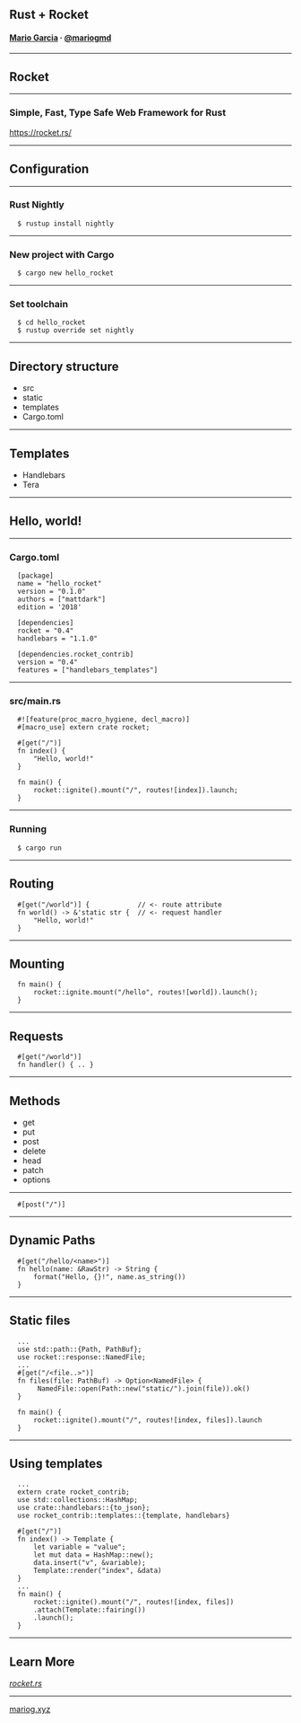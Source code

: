 ## Rust + Rocket

#### [Mario Garcia](https://mariog.xyz) · [@mariogmd](https://twitter.com/mariogmd)

---

## Rocket

----

### Simple, Fast, Type Safe Web Framework for Rust

https://rocket.rs/

---

## Configuration

---

### Rust Nightly

```
  $ rustup install nightly
```

----

### New project with Cargo

```
  $ cargo new hello_rocket
```

----

### Set toolchain

```
  $ cd hello_rocket
  $ rustup override set nightly
```

---

## Directory structure

- src
- static <!-- .element: class="fragment" -->
- templates <!-- .element: class="fragment" -->
- Cargo.toml <!-- .element: class="fragment" -->

---

## Templates

- Handlebars
- Tera <!-- .element: class="fragment" -->

---

## Hello, world!

----

### Cargo.toml

```
  [package]
  name = "hello_rocket"
  version = "0.1.0"
  authors = ["mattdark"]
  edition = '2018'

  [dependencies]
  rocket = "0.4"
  handlebars = "1.1.0"

  [dependencies.rocket_contrib]
  version = "0.4"
  features = ["handlebars_templates"]
```

----

### src/main.rs

```
  #![feature(proc_macro_hygiene, decl_macro)]
  #[macro_use] extern crate rocket;
 
  #[get("/")]
  fn index() {
      "Hello, world!"
  }

  fn main() {
      rocket::ignite().mount("/", routes![index]).launch;
  }
```

----

### Running

```
  $ cargo run
```

---

## Routing

```
  #[get("/world")] {            // <- route attribute
  fn world() -> &'static str {  // <- request handler
      "Hello, world!"
  } 
```

---

## Mounting

```
  fn main() {
      rocket::ignite.mount("/hello", routes![world]).launch();
  }
```

---

## Requests

```
  #[get("/world")]
  fn handler() { .. }
```

---

## Methods

- get
- put <!-- .element: class="fragment" -->
- post <!-- .element: class="fragment" -->
- delete <!-- .element: class="fragment" -->
- head <!-- .element: class="fragment" -->
- patch <!-- .element: class="fragment" -->
- options <!-- .element: class="fragment" -->

----

```
  #[post("/")]
```

---

## Dynamic Paths

```
  #[get("/hello/<name>")]
  fn hello(name: &RawStr) -> String {
      format("Hello, {}!", name.as_string())
  }
```

---

## Static files

```
  ...
  use std::path::{Path, PathBuf};
  use rocket::response::NamedFile;
  ...
  #[get("/<file..>")]
  fn files(file: PathBuf) -> Option<NamedFile> {
       NamedFile::open(Path::new("static/").join(file)).ok()
  }

  fn main() {
      rocket::ignite().mount("/", routes![index, files]).launch
  }
```

---

## Using templates

```
  ...
  extern crate rocket_contrib;
  use std::collections::HashMap;
  use crate::handlebars::{to_json};
  use rocket_contrib::templates::{template, handlebars}

  #[get("/")]
  fn index() -> Template {
      let variable = "value";
      let mut data = HashMap::new();
      data.insert("v", &variable);
      Template::render("index", &data)
  }
  ...
  fn main() {
      rocket::ignite().mount("/", routes![index, files])
      .attach(Template::fairing())
      .launch();
  }
```

---

## Learn More

_[rocket.rs](https//rocket.rs/)_

___

[mariog.xyz](https://mariog.xyz/)
